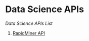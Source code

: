 # Data Science APIs
*Data Science APIs List*
1. [RapidMiner API](https://docs.rapidminer.com/latest/hub/rest-api/)
